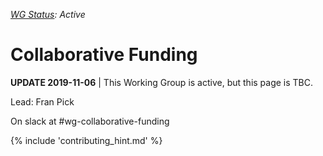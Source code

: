 _[WG Status](https://docs.google.com/document/d/1RQrZE_9iw0ewIj7UCvC7SBLCziYwfi13vM5FbRDBCx4/edit?usp=sharing): Active_

# Collaborative Funding

**UPDATE 2019-11-06** | This Working Group is active, but this page is TBC.

Lead: Fran Pick

On slack at #wg-collaborative-funding

{% include 'contributing_hint.md' %}

